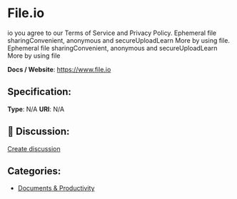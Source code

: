 # File.io


io you agree to our Terms of Service and Privacy Policy.  Ephemeral file sharingConvenient, anonymous and secureUploadLearn More by using file. Ephemeral file sharingConvenient, anonymous and secureUploadLearn More by using file

**Docs / Website**: https://www.file.io

## Specification:
**Type**:  N/A 
**URI**:  N/A 

## 💬 Discussion:
[Create discussion](link)

## Categories:
- [Documents & Productivity](https://github.com/apis-list/apis-list#documents-and-productivity)





